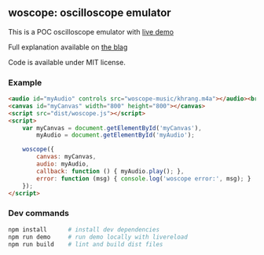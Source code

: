 ## woscope: oscilloscope emulator

This is a POC oscilloscope emulator with [live demo](http://m1el.github.io/woscope/)

Full explanation available on [the blag](http://m1el.github.io/woscope-how/)

Code is available under MIT license.

### Example
```html
<audio id="myAudio" controls src="woscope-music/khrang.m4a"></audio><br>
<canvas id="myCanvas" width="800" height="800"></canvas>
<script src="dist/woscope.js"></script>
<script>
    var myCanvas = document.getElementById('myCanvas'),
        myAudio = document.getElementById('myAudio');

    woscope({
        canvas: myCanvas,
        audio: myAudio,
        callback: function () { myAudio.play(); },
        error: function (msg) { console.log('woscope error:', msg); }
    });
</script>
```

### Dev commands
```sh
npm install      # install dev dependencies
npm run demo     # run demo locally with livereload
npm run build    # lint and build dist files
```
